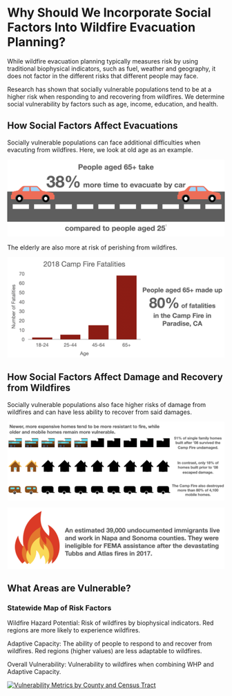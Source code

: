<html>  
  <body>
  <h1>Why Should We Incorporate Social Factors Into Wildfire Evacuation Planning?</h1>

While wildfire evacuation planning typically measures risk by using traditional biophysical indicators, such as fuel, weather and geography, it does not factor in the different risks that different people may face.

Research has shown that socially vulnerable populations tend to be at a higher risk when responding to and recovering from wildfires. We determine social vulnerability by factors such as age, income, education, and health.

<h2>How Social Factors Affect Evacuations</h2>

<p>Socially vulnerable populations can face additional difficulties when evacuting from wildfires. Here, we look at old age as an example.</p>

<p>
<img src="driving_icon.png">
</p>

<p>The elderly are also more at risk of perishing from wildfires.</p>

<p>
<img src="campfire_fatalities.png">
</p>

<h2>How Social Factors Affect Damage and Recovery from Wildfires</h2>

<p>Socially vulnerable populations also face higher risks of damage from wildfires and can have less ability to recover from said damages.</p>

<p><img src="campfire_homes_destroyed.png"></p>

<p><img src="undocumented_recovery.png"></p>

<h2>What Areas are Vulnerable?</h2>

<h3>Statewide Map of Risk Factors</h3> 

<p>Wildfire Hazard Potential: Risk of wildfires by biophysical indicators. Red regions are more likely to experience wildfires.</p>

<p>Adaptive Capacity: The ability of people to respond to and recover from wildfires. Red regions (higher values) are less adaptable to wildfires.</p>

<p>Overall Vulnerability: Vulnerability to wildfires when combining WHP and Adaptive Capacity.</p>

<div class='tableauPlaceholder' id='viz1619828149113' style='position: relative'><noscript><a href='#'><img alt='Vulnerability Metrics by County and Census Tract ' src='https:&#47;&#47;public.tableau.com&#47;static&#47;images&#47;Vu&#47;VulnerabilityMetricsbyCountyandCensusTract&#47;VulnerabilityMetricsbyCountyandCensusTract&#47;1_rss.png' style='border: none' /></a></noscript><object class='tableauViz'  style='display:none;'><param name='host_url' value='https%3A%2F%2Fpublic.tableau.com%2F' /> <param name='embed_code_version' value='3' /> <param name='path' value='views&#47;VulnerabilityMetricsbyCountyandCensusTract&#47;VulnerabilityMetricsbyCountyandCensusTract?:language=en&amp;:embed=y&amp;:display_count=y&amp;publish=yes' /> <param name='toolbar' value='yes' /><param name='static_image' value='https:&#47;&#47;public.tableau.com&#47;static&#47;images&#47;Vu&#47;VulnerabilityMetricsbyCountyandCensusTract&#47;VulnerabilityMetricsbyCountyandCensusTract&#47;1.png' /> <param name='animate_transition' value='yes' /><param name='display_static_image' value='yes' /><param name='display_spinner' value='yes' /><param name='display_overlay' value='yes' /><param name='display_count' value='yes' /><param name='language' value='en' /><param name='filter' value='publish=yes' /></object></div>                <script type='text/javascript'>                    var divElement = document.getElementById('viz1619828149113');                    var vizElement = divElement.getElementsByTagName('object')[0];                    if ( divElement.offsetWidth > 800 ) { vizElement.style.width='1000px';vizElement.style.height='827px';} else if ( divElement.offsetWidth > 500 ) { vizElement.style.width='1000px';vizElement.style.height='827px';} else { vizElement.style.width='100%';vizElement.style.height='827px';}                     var scriptElement = document.createElement('script');                    scriptElement.src = 'https://public.tableau.com/javascripts/api/viz_v1.js';                    vizElement.parentNode.insertBefore(scriptElement, vizElement);                </script>
  


  </body>
  
</html>



